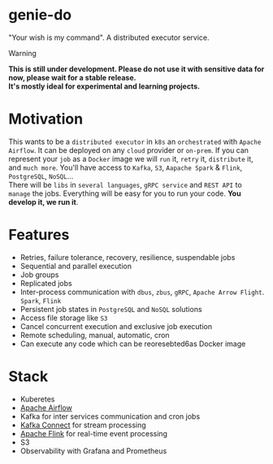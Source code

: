 # genie-do

"Your wish is my command". A distributed executor service.

> [!WARNING]  
> **This is still under development. Please do not use it with sensitive data for now, please wait for a
stable release.  
> It's mostly ideal for experimental and learning projects.**

# Motivation

This wants to be a `distributed executor` in `k8s` an `orchestrated` with `Apache Airflow`. It can be deployed on any `cloud` provider or `on-prem`.
If you can represent your `job` as a `Docker` image we will `run` it, `retry` it, `distribute` it, and `much more`. You'll have access to `Kafka`, `S3`, `Aapache Spark` & `Flink`, `PostgreSQL`, `NoSQL`...  
There will be `libs` in `several languages`, `gRPC service` and `REST API` to `manage` the jobs. Everything will be easy for you to run your code. **You develop it, we run it**.

# Features

- Retries, failure tolerance, recovery, resilience, suspendable jobs
- Sequential and parallel execution
- Job groups
- Replicated jobs
- Inter-process communication with `dbus`, `zbus`, `gRPC`, `Apache Arrow Flight`. `Spark`, `Flink`
- Persistent job states in `PostgreSQL` and `NoSQL` solutions
- Access file storage like `S3`
- Cancel concurrent execution and exclusive job execution
- Remote scheduling, manual, automatic, cron
- Can execute any code which can be reoresebted6as Docker image

# Stack

- Kuberetes
- [Apache Airflow](https://airflow.apache.org/)
- Kafka for inter services communication and cron jobs
- [Kafka Connect](https://docs.confluent.io/platform/current/connect/index.html) for stream processing
- [Apache Flink](https://flink.apache.org/) for real-time event processing
- S3
- Observability with Grafana and Prometheus
